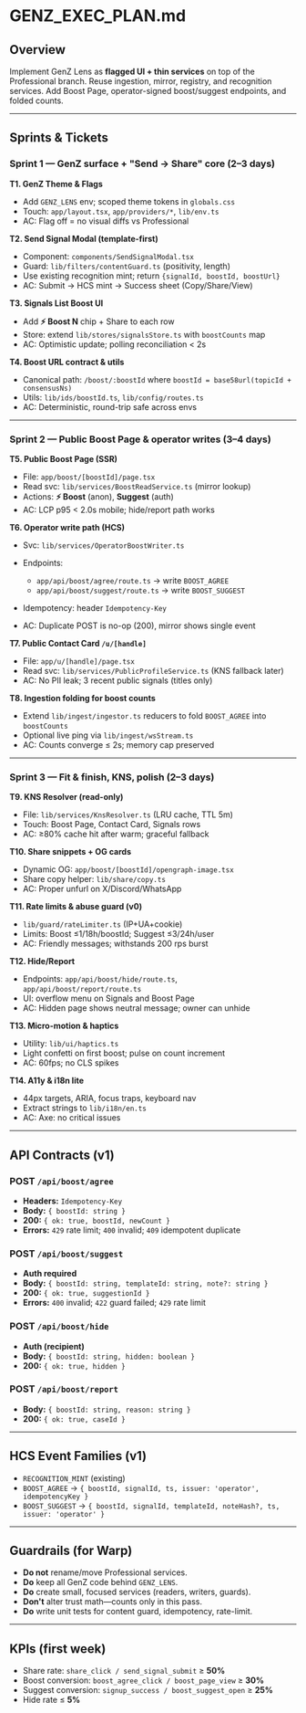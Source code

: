 # GENZ_EXEC_PLAN.md

## Overview

Implement GenZ Lens as **flagged UI + thin services** on top of the Professional branch. Reuse ingestion, mirror, registry, and recognition services. Add Boost Page, operator-signed boost/suggest endpoints, and folded counts.

---

## Sprints & Tickets

### Sprint 1 — GenZ surface + "Send → Share" core (2–3 days)

**T1. GenZ Theme & Flags**

* Add `GENZ_LENS` env; scoped theme tokens in `globals.css`
* Touch: `app/layout.tsx`, `app/providers/*`, `lib/env.ts`
* AC: Flag off = no visual diffs vs Professional

**T2. Send Signal Modal (template-first)**

* Component: `components/SendSignalModal.tsx`
* Guard: `lib/filters/contentGuard.ts` (positivity, length)
* Use existing recognition mint; return `{signalId, boostId, boostUrl}`
* AC: Submit → HCS mint → Success sheet (Copy/Share/View)

**T3. Signals List Boost UI**

* Add **⚡ Boost N** chip + Share to each row
* Store: extend `lib/stores/signalsStore.ts` with `boostCounts` map
* AC: Optimistic update; polling reconciliation < 2s

**T4. Boost URL contract & utils**

* Canonical path: `/boost/:boostId` where `boostId = base58url(topicId + consensusNs)`
* Utils: `lib/ids/boostId.ts`, `lib/config/routes.ts`
* AC: Deterministic, round-trip safe across envs

---

### Sprint 2 — Public Boost Page & operator writes (3–4 days)

**T5. Public Boost Page (SSR)**

* File: `app/boost/[boostId]/page.tsx`
* Read svc: `lib/services/BoostReadService.ts` (mirror lookup)
* Actions: **⚡ Boost** (anon), **Suggest** (auth)
* AC: LCP p95 < 2.0s mobile; hide/report path works

**T6. Operator write path (HCS)**

* Svc: `lib/services/OperatorBoostWriter.ts`
* Endpoints:

  * `app/api/boost/agree/route.ts` → write `BOOST_AGREE`
  * `app/api/boost/suggest/route.ts` → write `BOOST_SUGGEST`
* Idempotency: header `Idempotency-Key`
* AC: Duplicate POST is no-op (200), mirror shows single event

**T7. Public Contact Card `/u/[handle]`**

* File: `app/u/[handle]/page.tsx`
* Read svc: `lib/services/PublicProfileService.ts` (KNS fallback later)
* AC: No PII leak; 3 recent public signals (titles only)

**T8. Ingestion folding for boost counts**

* Extend `lib/ingest/ingestor.ts` reducers to fold `BOOST_AGREE` into `boostCounts`
* Optional live ping via `lib/ingest/wsStream.ts`
* AC: Counts converge ≤ 2s; memory cap preserved

---

### Sprint 3 — Fit & finish, KNS, polish (2–3 days)

**T9. KNS Resolver (read-only)**

* File: `lib/services/KnsResolver.ts` (LRU cache, TTL 5m)
* Touch: Boost Page, Contact Card, Signals rows
* AC: ≥80% cache hit after warm; graceful fallback

**T10. Share snippets + OG cards**

* Dynamic OG: `app/boost/[boostId]/opengraph-image.tsx`
* Share copy helper: `lib/share/copy.ts`
* AC: Proper unfurl on X/Discord/WhatsApp

**T11. Rate limits & abuse guard (v0)**

* `lib/guard/rateLimiter.ts` (IP+UA+cookie)
* Limits: Boost ≤1/18h/boostId; Suggest ≤3/24h/user
* AC: Friendly messages; withstands 200 rps burst

**T12. Hide/Report**

* Endpoints: `app/api/boost/hide/route.ts`, `app/api/boost/report/route.ts`
* UI: overflow menu on Signals and Boost Page
* AC: Hidden page shows neutral message; owner can unhide

**T13. Micro-motion & haptics**

* Utility: `lib/ui/haptics.ts`
* Light confetti on first boost; pulse on count increment
* AC: 60fps; no CLS spikes

**T14. A11y & i18n lite**

* 44px targets, ARIA, focus traps, keyboard nav
* Extract strings to `lib/i18n/en.ts`
* AC: Axe: no critical issues

---

## API Contracts (v1)

### POST `/api/boost/agree`

* **Headers:** `Idempotency-Key`
* **Body:** `{ boostId: string }`
* **200:** `{ ok: true, boostId, newCount }`
* **Errors:** `429` rate limit; `400` invalid; `409` idempotent duplicate

### POST `/api/boost/suggest`

* **Auth required**
* **Body:** `{ boostId: string, templateId: string, note?: string }`
* **200:** `{ ok: true, suggestionId }`
* **Errors:** `400` invalid; `422` guard failed; `429` rate limit

### POST `/api/boost/hide`

* **Auth (recipient)**
* **Body:** `{ boostId: string, hidden: boolean }`
* **200:** `{ ok: true, hidden }`

### POST `/api/boost/report`

* **Body:** `{ boostId: string, reason: string }`
* **200:** `{ ok: true, caseId }`

---

## HCS Event Families (v1)

* `RECOGNITION_MINT` (existing)
* `BOOST_AGREE` → `{ boostId, signalId, ts, issuer: 'operator', idempotencyKey }`
* `BOOST_SUGGEST` → `{ boostId, signalId, templateId, noteHash?, ts, issuer: 'operator' }`

---

## Guardrails (for Warp)

* **Do not** rename/move Professional services.
* **Do** keep all GenZ code behind `GENZ_LENS`.
* **Do** create small, focused services (readers, writers, guards).
* **Don't** alter trust math—counts only in this pass.
* **Do** write unit tests for content guard, idempotency, rate-limit.

---

## KPIs (first week)

* Share rate: `share_click / send_signal_submit` ≥ **50%**
* Boost conversion: `boost_agree_click / boost_page_view` ≥ **30%**
* Suggest conversion: `signup_success / boost_suggest_open` ≥ **25%**
* Hide rate ≤ **5%**